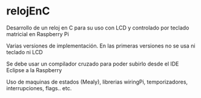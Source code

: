 # relojEnC

Desarrollo de un reloj en C para su uso con LCD y controlado por teclado matricial en Raspberry Pi

Varias versiones de implementación. En las primeras versiones no se usa ni teclado ni LCD

Se debe usar un compilador cruzado para poder subirlo desde el IDE Eclipse a la Raspberry

Uso de maquinas de estados (Mealy), librerias wiringPi, temporizadores, interrupciones, flags.. etc. 
